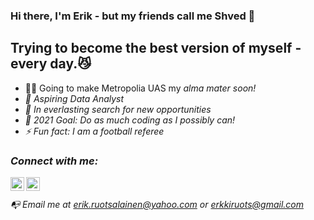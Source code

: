 ﻿### Hi there, I'm Erik - but my friends call me Shved 👋

## Trying to become the best version of myself - every day.😼

- 👨‍🎓 Going to make Metropolia UAS my <i>alma mater<i> soon!
- 🔬 Aspiring Data Analyst
- 🔭 In everlasting search for new opportunities
- 🥅 2021 Goal: Do as much coding as I possibly can!
- ⚡ Fun fact: I am a football referee

### Connect with me:

[<img align="left" alt="Erik Ruotsalainen | LinkedIn" width="22px" src="https://cdn.jsdelivr.net/npm/simple-icons@v3/icons/linkedin.svg" />][linkedin]
[<img align="left" alt="erikruotsalainen | Instagram" width="22px" src="https://cdn.jsdelivr.net/npm/simple-icons@v3/icons/instagram.svg" />][instagram]
<br />
<br />
📭 Email me at erik.ruotsalainen@yahoo.com  or  erkkiruots@gmail.com





[instagram]: https://www.instagram.com/erikruotsalainen/
[linkedin]: https://www.linkedin.com/in/erik-ruotsalainen-67343a153/
